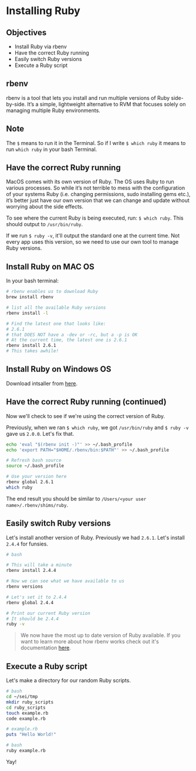 # Installing Ruby

## Objectives

* Install Ruby via rbenv
* Have the correct Ruby running
* Easily switch Ruby versions
* Execute a Ruby script

## rbenv
rbenv is a tool that lets you install and run multiple versions of Ruby side-by-side. It’s a simple, lightweight alternative to RVM that focuses solely on managing multiple Ruby environments.

## Note

The `$` means to run it in the Terminal. So if I write `$ which ruby` it means to run `which ruby` in your bash Terminal.


## Have the correct Ruby running

MacOS comes with its own version of Ruby. The OS uses Ruby to run various processes. So while it’s not terrible to mess with the configuration of your systems Ruby (i.e. changing permissions, sudo installing gems etc.), it’s better just have our own version that we can change and update without worrying about the side effects.   

To see where the current Ruby is being executed, run: `$ which ruby`. This should output to `/usr/bin/ruby`.

If we run `$ ruby -v`, it'll output the standard one at the current time. Not every app uses this version, so we need to use our own tool to manage Ruby versions.


## Install Ruby on MAC OS

In your bash terminal:

```bash
# rbenv enables us to download Ruby
brew install rbenv

# list all the available Ruby versions
rbenv install -l

# Find the latest one that looks like:
# 2.6.1
# that DOES NOT have a -dev or -rc, but a -p is OK
# At the current time, the latest one is 2.6.1
rbenv install 2.6.1
# This takes awhile!
```
## Install Ruby on Windows OS
Download intsaller from [here](https://www.ruby-lang.org/en/downloads/).

## Have the correct Ruby running (continued)

Now we'll check to see if we're using the correct version of Ruby.

Previously, when we ran `$ which ruby`, we got `/usr/bin/ruby` and `$ ruby -v` gave us `2.0.0`. Let's fix that.

```bash
echo 'eval "$(rbenv init -)"' >> ~/.bash_profile
echo 'export PATH="$HOME/.rbenv/bin:$PATH"' >> ~/.bash_profile

# Refresh bash source
source ~/.bash_profile

# Use your version here
rbenv global 2.6.1
which ruby
```

The end result you should be similar to `/Users/<your user name>/.rbenv/shims/ruby`.


## Easily switch Ruby versions

Let's install another version of Ruby. Previously we had `2.6.1`. Let's install `2.4.4` for funsies.

```bash
# bash

# This will take a minute
rbenv install 2.4.4

# Now we can see what we have available to us
rbenv versions

# Let's set it to 2.4.4
rbenv global 2.4.4

# Print our current Ruby version
# It should be 2.4.4
ruby -v
```


> We now have the most up to date version of Ruby available.  If you want to learn more about how rbenv works check out it's documentation [here](https://github.com/sstephenson/rbenv).


## Execute a Ruby script

Let's make a directory for our random Ruby scripts.

```bash
# bash
cd ~/sei/tmp
mkdir ruby_scripts
cd ruby_scripts
touch example.rb
code example.rb
```

```ruby
# example.rb
puts "Hello World!"
```

```bash
# bash
ruby example.rb
```

Yay!
